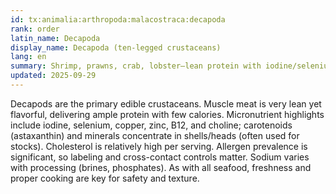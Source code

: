 ```yaml
---
id: tx:animalia:arthropoda:malacostraca:decapoda
rank: order
latin_name: Decapoda
display_name: Decapoda (ten-legged crustaceans)
lang: en
summary: Shrimp, prawns, crab, lobster—lean protein with iodine/selenium/B12; low fat but cholesterol can be high; common allergen; shells/heads concentrate minerals and astaxanthin.
updated: 2025-09-29
---
```


Decapods are the primary edible crustaceans. Muscle meat is very lean yet flavorful, delivering ample protein with few calories. Micronutrient highlights include iodine, selenium, copper, zinc, B12, and choline; carotenoids (astaxanthin) and minerals concentrate in shells/heads (often used for stocks). Cholesterol is relatively high per serving. Allergen prevalence is significant, so labeling and cross-contact controls matter. Sodium varies with processing (brines, phosphates). As with all seafood, freshness and proper cooking are key for safety and texture.
